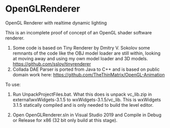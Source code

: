 # OpenGLRenderer
OpenGL Renderer with realtime dynamic lighting

This is an incomplete proof of concept of an OpenGL shader software renderer.

1. Some code is based on Tiny Renderer by Dmitry V. Sokolov some remnants of the code like the OBJ model loader are still within, looking at moving away and using my own model loader and 3D models. https://github.com/ssloy/tinyrenderer
2. Collada DAE Parser is ported from Java to C++ and is based on public domain work here: https://github.com/TheThinMatrix/OpenGL-Animation


To use:

1. Run UnpackProjectFiles.bat. What this does is unpack vc_lib.zip in external\wxWidgets-3.1.5 to wxWidgets-3.1.5/vc_lib. This is wxWidgets 3.1.5 statically compiled and is only needed to build the level editor.

2. Open OpenGLRenderer.sln in Visual Studio 2019 and Compile in Debug or Release for x86 (32 bit only build at this stage).
